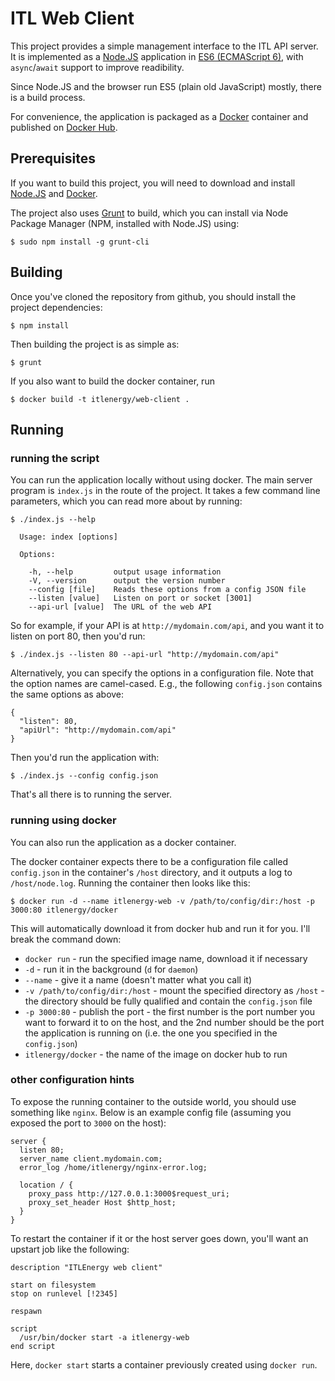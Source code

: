 ITL Web Client
==============

This project provides a simple management interface to the ITL API server.  It is implemented as a [Node.JS](https://nodejs.org/) application in [ES6 (ECMAScript 6)](http://babeljs.io/docs/learn-es6/), with `async`/`await` support to improve readibility.

Since Node.JS and the browser run ES5 (plain old JavaScript) mostly, there is a build process.

For convenience, the application is packaged as a [Docker](https://www.docker.com/) container and published on [Docker Hub](https://registry.hub.docker.com/u/itlenergy/web-client/).


Prerequisites
-------------

If you want to build this project, you will need to download and install [Node.JS](https://nodejs.org/) and [Docker](https://docs.docker.com/installation/#installation).

The project also uses [Grunt](http://gruntjs.com/) to build, which you can install via Node Package Manager (NPM, installed with Node.JS) using:

    $ sudo npm install -g grunt-cli


Building
--------

Once you've cloned the repository from github, you should install the project dependencies:

    $ npm install
    
Then building the project is as simple as:

    $ grunt

If you also want to build the docker container, run

    $ docker build -t itlenergy/web-client .


Running
-------

### running the script

You can run the application locally without using docker.  The main server program is `index.js` in the route of the project.  It takes a few command line parameters, which you can read more about by running:

    $ ./index.js --help
    
      Usage: index [options]

      Options:

        -h, --help         output usage information
        -V, --version      output the version number
        --config [file]    Reads these options from a config JSON file
        --listen [value]   Listen on port or socket [3001]
        --api-url [value]  The URL of the web API

So for example, if your API is at `http://mydomain.com/api`, and you want it to listen on port 80, then you'd run:

    $ ./index.js --listen 80 --api-url "http://mydomain.com/api"

Alternatively, you can specify the options in a configuration file.  Note that the option names are camel-cased.  E.g., the following `config.json` contains the same options as above:

    {
      "listen": 80,
      "apiUrl": "http://mydomain.com/api"
    }

Then you'd run the application with:

    $ ./index.js --config config.json

That's all there is to running the server.


### running using docker

You can also run the application as a docker container.

The docker container expects there to be a configuration file called `config.json` in the container's `/host` directory, and it outputs a log to `/host/node.log`.  Running the container then looks like this:

    $ docker run -d --name itlenergy-web -v /path/to/config/dir:/host -p 3000:80 itlenergy/docker
    
This will automatically download it from docker hub and run it for you.  I'll break the command down:

 * `docker run` - run the specified image name, download it if necessary
 * `-d` - run it in the background (`d` for `daemon`)
 * `--name` - give it a name (doesn't matter what you call it)
 * `-v /path/to/config/dir:/host` - mount the specified directory as `/host` - the directory should be fully qualified and contain the `config.json` file
 * `-p 3000:80` - publish the port - the first number is the port number you want to forward it to on the host, and the 2nd number should be the port the application is running on (i.e. the one you specified in the `config.json`)
 * `itlenergy/docker` - the name of the image on docker hub to run
 

### other configuration hints

To expose the running container to the outside world, you should use something like `nginx`.  Below is an example config file (assuming you exposed the port to `3000` on the host):

    server {
      listen 80;
      server_name client.mydomain.com;
      error_log /home/itlenergy/nginx-error.log;

      location / {
        proxy_pass http://127.0.0.1:3000$request_uri;
        proxy_set_header Host $http_host;
      }
    }

To restart the container if it or the host server goes down, you'll want an upstart job like the following:

    description "ITLEnergy web client"

    start on filesystem
    stop on runlevel [!2345]

    respawn

    script
      /usr/bin/docker start -a itlenergy-web
    end script

Here, `docker start` starts a container previously created using `docker run`.